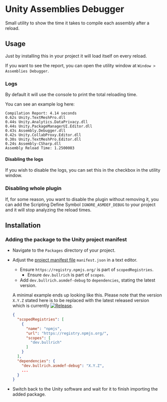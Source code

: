 # Unity Assemblies Debugger

Small utility to show the time it takes to compile each assembly after a reload.

## Usage

Just by installing this in your project it will load itself on every reload.

If you want to see the report, you can open the utility window at `Window > Assemblies Debugger`.

### Logs

By default it will use the console to print the total reloading time.

You can see an example log here:

```
Compilation Report: 4.14 seconds
0.62s Unity.TextMeshPro.dll
0.44s Unity.Analytics.DataPrivacy.dll
0.44s Unity.PackageManagerUI.Editor.dll
0.43s Assembly.Debugger.dll
0.42s Unity.CollabProxy.Editor.dll
0.30s Unity.TextMeshPro.Editor.dll
0.24s Assembly-CSharp.dll
Assembly Reload Time: 1.2500003
```

#### Disabling the logs

If you wish to disable the logs, you can set this in the checkbox in the utility window.

### Disabling whole plugin

If, for some reason, you want to disable the plugin without removing it, you can add the Scripting Define Symbol 
`IGNORE_ASMDEF_DEBUG` to your project and it will stop analyzing the reload times.

## Installation

### Adding the package to the Unity project manifest

* Navigate to the `Packages` directory of your project.
* Adjust the [project manifest file][Project-Manifest] `manifest.json` in a text editor.
  * Ensure `https://registry.npmjs.org/` is part of `scopedRegistries`.
    * Ensure `dev.bullrich` is part of `scopes`.
  * Add `dev.bullrich.asmdef-debug` to `dependencies`, stating the latest version.

  A minimal example ends up looking like this. 
  Please note that the version `X.Y.Z` stated here is to be replaced with the latest released version which is currently [![Release][Version-Release]][Releases].
  ```json
  {
    "scopedRegistries": [
      {
        "name": "npmjs",
        "url": "https://registry.npmjs.org/",
        "scopes": [
          "dev.bullrich"
        ]
      }
    ],
    "dependencies": {
      "dev.bullrich.asmdef-debug": "X.Y.Z",
      ...
    }
  }
  ```
* Switch back to the Unity software and wait for it to finish importing the added package.

[Project-Manifest]: https://docs.unity3d.com/Manual/upm-manifestPrj.html
[Version-Release]: https://img.shields.io/github/v/release/Bullrich/Unity-Assembly-Debugger
[Releases]: https://github.com/Bullrich/Unity-Assembly-Debugger/releases